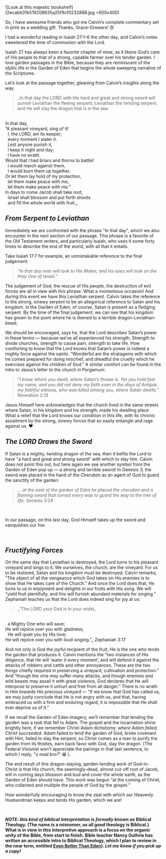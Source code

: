 
![Look at this majestic bookshelf](2ecabb31b519208635a25f9cf0232888.jpg =600x400)

So, I have awesome friends who got me Calvin’s complete commentary set in print as a wedding gift. Thanks, Grace-Growers! 😍

I had a wonderful reading in Isaiah 27:1–6 the other day, and Calvin’s notes sweetened the time of communion with the Lord.


Isaiah 27 has always been a favorite chapter of mine, as it likens God’s care of His people to that of a strong, capable farmer over his tender garden. I love garden passages in the Bible, because they are reminiscent of the idyllic life in the Garden of Eden that begins the whole sweeping narrative of the Scriptures.

Let’s look at the passage together, gleaning from Calvin’s insights along the way.

> _In that day the LORD with His hard and great and strong sword will punish Leviathan the fleeing serpent, Leviathan the twisting serpent, and He will slay the dragon that is in the sea.
<br>
In that day,
<br>
“A pleasant vineyard, sing of it!
<br>
&nbsp; I, the LORD, am its keeper;
<br>
&nbsp; every moment I water it.
<br>
&nbsp; Lest anyone punish it,
<br>
&nbsp; I keep it night and day;
<br>
&nbsp; I have no wrath.
<br>
Would that I had briars and thorns to battle!
<br>
&nbsp; I would march against them,
<br>
&nbsp; I would burn them up together.
<br>
Or let them lay hold of my protection,
<br>
&nbsp; let them make peace with me,
<br>
&nbsp; let them make peace with me.”
<br>
In days to come Jacob shall take root,
<br>
&nbsp; Israel shall blossom and put forth shoots
<br>
&nbsp; and fill the whole world with fruit._
<br>

## _From Serpent to Leviathan_
Immediately we are confronted with the phrase "In that day", which we also encounter in the next section of our passage. This phrase is a favorite of the Old Testament writers, and particularly Isaiah, who uses it some forty times to describe the end of the world, with all that it entails. 

Take Isaiah 17:7 for example, an unmistakable reference to the final judgement:
> _“In that day man will look to His Maker, and his eyes will look on the Holy One of Israel.”_

The judgement of God, the rescue of His people, the destruction of evil forces are all in view with this phrase. What a momentous occasion! And during this event we have this Leviathan serpent. Calvin takes the reference to the strong, sinewy serpent to be an allegorical reference to Satan and his kingdom. In the Garden of Eden, of course, Satan is present as a fledging serpent. By the time of the final judgement, we can see that his kingdom has grown to the point where he is likened to a terrible dragon-Leviathan-beast.

We should be encouraged, says he, that the Lord describes Satan’s power in these terms — because we’ve all experienced his strength. Strength to divide churches, strength to cause pain, strength to take life. How comforting to know that the Lord knows that Satan’s power is indeed a mighty force against the saints. “Wonderful are the stratagems with which he comes prepared for doing mischief, and dreadful the cruelty which he exercises against the children of God.” A similar comfort can be found in the intro to Jesus’s letter to the church in Pergamum:

> _“I know where you dwell, where Satan’s throne is. Yet you hold fast my name, and you did not deny my faith even in the days of Antipas my faithful witness, who was killed among you, where Satan dwells.”_ 
Revelation 2:13

Jesus Himself here acknowledges that the church lived in the same streets where Satan, in his kingdom and his strength, made his dwelling place. What a relief that the Lord knows our condition in this life, with its chronic assailment by the strong, sinewy forces that so easily entangle and rage against us. ❤️
<br>

## _The LORD Draws the Sword_
If Satan is a mighty, twisting dragon of the sea, then it befits the Lord to have "a hard and great and strong sword" with which to slay him. Calvin does not point this out, but here again we see another symbol from the Garden of Eden pop up — a strong and terrible sword! In Genesis 3, the sword was placed in the hand of the Cherubim as an agent of God to guard the sanctity of the garden: 

> _... at the east of the garden of Eden he placed the cherubim and a flaming sword that turned every way to guard the way to the tree of life._
Genesis 3:24
<br>
 
In our passage, on this last day, God Himself takes up the sword and vanquishes our foe.

<br>

## _Fructifying Forces_

On the same day that Leviathan is destroyed, the Lord turns to his pleasant vineyard and sings to it. We ourselves, the church, are the vineyard. For us to be restored, Satan and his kingdom must be destroyed. Calvin remarks, “The object of all the vengeance which God takes on His enemies is to show that He takes care of the Church.” And once the Lord does that, He turns to us in enjoyment and delights in our fruits with His song. We will “yield fruit plentifully, and this will furnish abundant materials for singing.” Zephaniah teaches us that the Lord does indeed sing for joy at us:

> _“The LORD your God is in your midst,
<br>
&nbsp;  a Mighty One who will save;
<br>
He will rejoice over you with gladness;
<br>
&nbsp;  He will quiet you by His love;
<br>
He will rejoice over you with loud singing.”_
Zephaniah 3:17

And not only is God the joyful recipient of the fruit, He is the one who tends the garden that produces it. Calvin mentions the “two instances of His diligence, that He will ‘water it every moment’, and will defend it against the attacks of robbers and cattle and other annoyances. These are the two things chiefly required in preserving a vineyard, cultivation and protection.” And “though the vine may suffer many attacks, and though enemies and wild beasts may assail it with great violence, God declares that He will interpose to preserve it unhurt and free from all danger.” There is no wrath in Him towards His precious vineyard — “if we know that God has called us, we may justly conclude that He is not angry with us, and that, having embraced us with a firm and enduring regard, it is impossible that He shall ever deprive us of it.”

If we recall the Garden of Eden imagery, we’ll remember that tending the garden was a task that fell to Adam. The gospel and the incarnation shine brightly here, if we remember Christ-Adam dichotomy: _where Adam failed, Christ succeeded._ Adam failed to tend the garden of God, broke covenant with Him, failed to slay the serpent, so Christ comes as a man to purify the garden from its thistles, earn back favor with God, slay the dragon. (The Federal Visionist won’t appreciate the pairings in that last sentence, to which I reply, "_u mad bro?_" 😁 ).

The end result of this dragon-slaying, garden-tending work of God-in-Christ is that His church, the seemingly-dead, almost cut-off root of Jacob, will in coming days blossom and bud and cover the whole earth, as the Garden of Eden should have. This work was begun “at the coming of Christ, who collected and multiple the people of God by the gospel.”

How wonderfully encouraging to know the zeal with which our Heavenly Husbandman keeps and tends His garden, which we are!

<br>

**_NOTE: this kind of biblical interpretation is formally known as_ Biblical Theology. (The name is a misnomer, as all good theology is Biblical.) What is in view in this interpretive approach is a focus on the organic unity of the Bible, from start to finish. Bible teacher Nancy Guthrie has written an accessible intro to Biblical Theology, which I plan to review in the near term, entitled <a href="https://amzn.to/3lUmOAx" target="_blank">Even Better Than Eden</a>). _Let me know if you pick up a copy!_**

